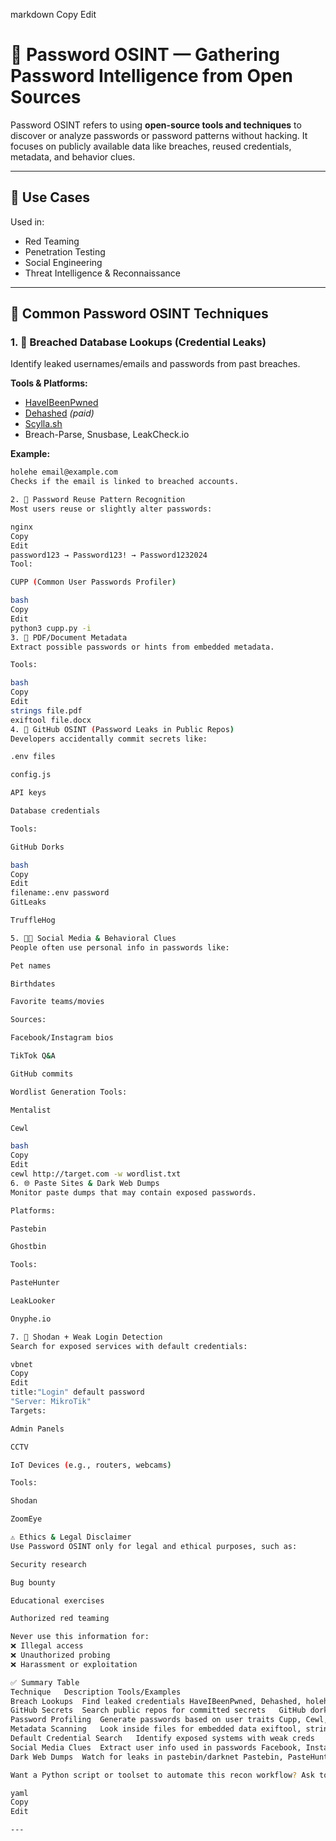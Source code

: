 
markdown
Copy
Edit
# 🔐 Password OSINT — Gathering Password Intelligence from Open Sources

Password OSINT refers to using **open-source tools and techniques** to discover or analyze passwords or password patterns without hacking. It focuses on publicly available data like breaches, reused credentials, metadata, and behavior clues.

---

## 🧠 Use Cases

Used in:
- Red Teaming
- Penetration Testing
- Social Engineering
- Threat Intelligence & Reconnaissance

---

## 🧰 Common Password OSINT Techniques

### 1. 🧾 Breached Database Lookups (Credential Leaks)
Identify leaked usernames/emails and passwords from past breaches.

**Tools & Platforms:**
- [HaveIBeenPwned](https://haveibeenpwned.com)
- [Dehashed](https://www.dehashed.com) *(paid)*
- [Scylla.sh](https://scylla.sh)
- Breach-Parse, Snusbase, LeakCheck.io

**Example:**
```bash
holehe email@example.com
Checks if the email is linked to breached accounts.

2. 🧠 Password Reuse Pattern Recognition
Most users reuse or slightly alter passwords:

nginx
Copy
Edit
password123 → Password123! → Password1232024
Tool:

CUPP (Common User Passwords Profiler)

bash
Copy
Edit
python3 cupp.py -i
3. 📄 PDF/Document Metadata
Extract possible passwords or hints from embedded metadata.

Tools:

bash
Copy
Edit
strings file.pdf
exiftool file.docx
4. 🧰 GitHub OSINT (Password Leaks in Public Repos)
Developers accidentally commit secrets like:

.env files

config.js

API keys

Database credentials

Tools:

GitHub Dorks

bash
Copy
Edit
filename:.env password
GitLeaks

TruffleHog

5. 🧑‍💼 Social Media & Behavioral Clues
People often use personal info in passwords like:

Pet names

Birthdates

Favorite teams/movies

Sources:

Facebook/Instagram bios

TikTok Q&A

GitHub commits

Wordlist Generation Tools:

Mentalist

Cewl

bash
Copy
Edit
cewl http://target.com -w wordlist.txt
6. 🌐 Paste Sites & Dark Web Dumps
Monitor paste dumps that may contain exposed passwords.

Platforms:

Pastebin

Ghostbin

Tools:

PasteHunter

LeakLooker

Onyphe.io

7. 📡 Shodan + Weak Login Detection
Search for exposed services with default credentials:

vbnet
Copy
Edit
title:"Login" default password
"Server: MikroTik"
Targets:

Admin Panels

CCTV

IoT Devices (e.g., routers, webcams)

Tools:

Shodan

ZoomEye

⚠️ Ethics & Legal Disclaimer
Use Password OSINT only for legal and ethical purposes, such as:

Security research

Bug bounty

Educational exercises

Authorized red teaming

Never use this information for:
❌ Illegal access
❌ Unauthorized probing
❌ Harassment or exploitation

✅ Summary Table
Technique	Description	Tools/Examples
Breach Lookups	Find leaked credentials	HaveIBeenPwned, Dehashed, holehe
GitHub Secrets	Search public repos for committed secrets	GitHub dorks, GitLeaks, TruffleHog
Password Profiling	Generate passwords based on user traits	Cupp, Cewl, Mentalist
Metadata Scanning	Look inside files for embedded data	exiftool, strings
Default Credential Search	Identify exposed systems with weak creds	Shodan, ZoomEye
Social Media Clues	Extract user info used in passwords	Facebook, Instagram, TikTok
Dark Web Dumps	Watch for leaks in pastebin/darknet	Pastebin, PasteHunter, Scylla

Want a Python script or toolset to automate this recon workflow? Ask to generate one!

yaml
Copy
Edit

---
